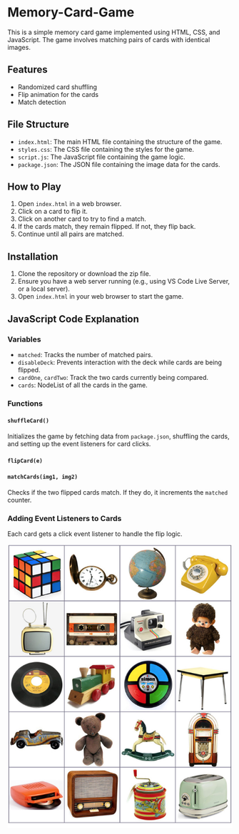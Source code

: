 # Memory-Card-Game

This is a simple memory card game implemented using HTML, CSS, and JavaScript. 
The game involves matching pairs of cards with identical images.

## Features

- Randomized card shuffling
- Flip animation for the cards
- Match detection

## File Structure

- `index.html`: The main HTML file containing the structure of the game.
- `styles.css`: The CSS file containing the styles for the game.
- `script.js`: The JavaScript file containing the game logic.
- `package.json`: The JSON file containing the image data for the cards.

## How to Play

1. Open `index.html` in a web browser.
2. Click on a card to flip it.
3. Click on another card to try to find a match.
4. If the cards match, they remain flipped. If not, they flip back.
5. Continue until all pairs are matched.

## Installation

1. Clone the repository or download the zip file.
2. Ensure you have a web server running (e.g., using VS Code Live Server, or a local server).
3. Open `index.html` in your web browser to start the game.

## JavaScript Code Explanation

### Variables

- `matched`: Tracks the number of matched pairs.
- `disableDeck`: Prevents interaction with the deck while cards are being flipped.
- `cardOne`, `cardTwo`: Track the two cards currently being compared.
- `cards`: NodeList of all the cards in the game.

### Functions

#### `shuffleCard()`

Initializes the game by fetching data from `package.json`, shuffling the cards, and setting up the event listeners for card clicks.

#### `flipCard(e)`


#### `matchCards(img1, img2)`

Checks if the two flipped cards match. If they do, it increments the `matched` counter. 

### Adding Event Listeners to Cards

Each card gets a click event listener to handle the flip logic.

![Full Image](images/fullimage.png)
